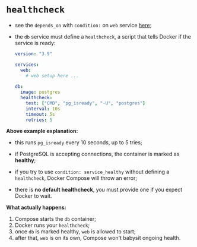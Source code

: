 # `healthcheck`

- see the `depends_on` with `condition:` on `web` service [here](../definition/definition.md);
- the `db` service must define a `healthcheck`, a script that tells Docker if the service is ready:

    ```yaml
    version: "3.9"
    
    services:
      web:
        # web setup here ...
            
    db:
      image: postgres
      healthcheck:
        test: ["CMD", "pg_isready", "-U", "postgres"]
        interval: 10s
        timeout: 5s
        retries: 5
    ```

**Above example explanation:**

- this runs `pg_isready` every 10 seconds, up to 5 tries;
- if PostgreSQL is accepting connections, the container is marked as **healthy**;
- if you try to use `condition: service_healthy` without defining a `healthcheck`, Docker Compose will throw an error;


- there is **no default healthcheck**, you must provide one if you expect Docker to wait.

**What actually happens:**

1. Compose starts the `db` container;
2. Docker runs your `healthcheck`;
3. once `db` is marked healthy, `web` is allowed to start;
4. after that, `web` is on its own, Compose won't babysit ongoing health.
